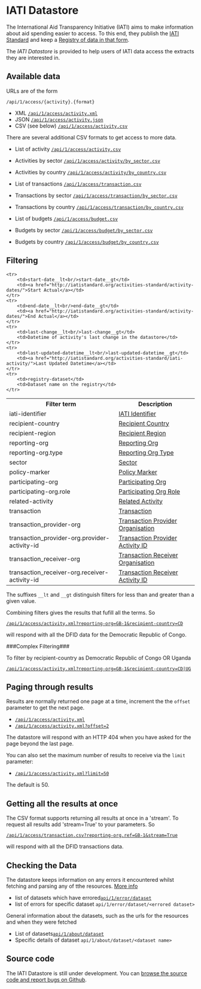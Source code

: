 IATI Datastore
==============

The International Aid Transparency Initiative (IATI) aims to make
information about aid spending easier to access. To this end,
they publish the [IATI Standard](http://iatistandard.org) and keep a
[Registry of data in that form](http://www.iatiregistry.org).

The *IATI Datastore* is provided to help users of IATI data access the
extracts they are interested in.


Available data
--------------

URLs are of the form

`/api/1/access/{activity}.{format}`


* XML [`/api/1/access/activity.xml`](/api/1/access/activity.xml)
* JSON [`/api/1/access/activity.json`](/api/1/access/activity.json)
* CSV (see below) [`/api/1/access/activity.csv`](/api/1/access/activity.csv)


There are several additional CSV formats to get access to more data.

* List of activity [`/api/1/access/activity.csv`](/api/1/access/activity.csv)
* Activities by sector [`/api/1/access/activity/by_sector.csv`](/api/1/access/activity/by_sector.csv)
* Activities by country [`/api/1/access/activity/by_country.csv`](/api/1/access/activity/by_country.csv)

* List of transactions [`/api/1/access/transaction.csv`](/api/1/access/transactionscsv)
* Transactions by sector [`/api/1/access/transaction/by_sector.csv`](/api/1/access/transaction/by_sector.csv)
* Transactions by country [`/api/1/access/transaction/by_country.csv`](/api/1/access/transaction/by_country.csv)


* List of budgets [`/api/1/access/budget.csv`](/api/1/access/budget.csv)
* Budgets by sector [`/api/1/access/budget/by_sector.csv`](/api/1/access/budget/by_sector.csv)
* Budgets by country [`/api/1/access/budget/by_country.csv`](/api/1/access/budget/by_country.csv)



Filtering
---------

<table class="table">
    <tr>
        <th>Filter term</th>
        <th>Description</th>
    </tr>
    <tr>
        <td>iati-identifier</td>
        <td><a href="http://iatistandard.org/activity-standard/iati-identifier/">IATI Identifier</a></td>
    </tr>
    <tr>
        <td>recipient-country</td>
        <td><a href="http://iatistandard.org/activity-standard/recipient-country/">Recipient Country</a></td>
    </tr>
    <tr>
        <td>recipient-region</td>
        <td><a href="http://iatistandard.org/activity-standard/recipient-region/">Recipient Region</a></td>
    </tr>
    <tr>
        <td>reporting-org</td>
        <td><a href="http://iatistandard.org/activity-standard/reporting-org/">Reporting Org</td>
    </tr>
    <tr>
        <td>reporting-org.type</td>
        <td><a href="http://iatistandard.org/activity-standard/reporting-org/">Reporting Org Type</td>
    </tr>
    <tr>
        <td>sector</td>
        <td><a href="http://iatistandard.org/activity-standard/sector/">Sector</td>
    </tr>
    <tr>
        <td>policy-marker</td>
        <td><a href="http://iatistandard.org/activity-standard/thematic-marker/">Policy Marker</td>
    </tr>
    <tr>
        <td>participating-org</td>
        <td><a href="http://iatistandard.org/activity-standard/participating-org/">Participating Org</a></td>
    </tr>
    <tr>
        <td>participating-org.role</td>
        <td><a href="http://iatistandard.org/activity-standard/participating-org/">Participating Org Role</a></td>
    </tr>
    <tr>
        <td>related-activity</td>
        <td><a href="http://iatistandard.org/activity-standard/related-activity/">Related Activity</a></td>
    </tr>
    <tr>
        <td>transaction</td>
        <td><a href="http://iatistandard.org/activity-standard/transaction/">Transaction</a></td>
    </tr>
    <tr>
        <td>transaction_provider-org</td>
        <td><a href="http://iatistandard.org/activity-standard/transaction/provider-org">Transaction Provider Organisation</a></td>
    </tr>
    <tr>
        <td>transaction_provider-org.provider-activity-id</td>
        <td><a href="http://iatistandard.org/activity-standard/transaction/provider-org">Transaction Provider Activity ID</a></td>
    </tr>
    <tr>
        <td>transaction_receiver-org</td>
        <td><a href="http://iatistandard.org/activity-standard/transaction/receiver-org">Transaction Receiver Organisation</a></td>
    </tr>
    <tr>
        <td>transaction_receiver-org.receiver-activity-id</td>
        <td><a href="http://iatistandard.org/activity-standard/transaction/receiver-org">Transaction Receiver Activity ID</a></td>
    </tr>

    <tr>
        <td>start-date__lt<br/>start-date__gt</td>
        <td><a href="http://iatistandard.org/activities-standard/activity-dates/">Start Actual</a></td>
    </tr>
    <tr>
        <td>end-date__lt<br/>end-date__gt</td>
        <td><a href="http://iatistandard.org/activities-standard/activity-dates/">End Actual</a></td>
    </tr>
    <tr>
        <td>last-change__lt<br/>last-change__gt</td>
        <td>Datetime of activity's last change in the datastore</td>
    </tr>
    <tr>
        <td>last-updated-datetime__lt<br/>last-updated-datetime__gt</td>
        <td><a href="http://iatistandard.org/activities-standard/iati-activity/">Last Updated Datetime</a></td>
    </tr>
    <tr>
        <td>registry-dataset</td>
        <td>Dataset name on the registry</td>
    </tr>
</table>

The suffixes `__lt` and `__gt` distinguish filters for less than and greater than a given value.

Combining filters gives the results that fufill all the terms. So

[`/api/1/access/activity.xml?reporting-org=GB-1&recipient-country=CD`](/api/1/access/activity.xml?reporting-org=GB-1&recipient-country=CD)

will respond with all the DFID data for the Democratic Republic of Congo.

###Complex Filtering###

To filter by recipient-country as Democratic Republic of Congo OR Uganda

[`/api/1/access/activity.xml?reporting-org=GB-1&recipient-country=CD|UG`](/api/1/access/activity.xml?reporting-org=GB-1&recipient-country=CD|UG)


Paging through results
----------------------

Results are normally returned one page at a time, increment the the `offset`
parameter to get the next page.

* [`/api/1/access/activity.xml`](/api/1/access/activity.xml)
* [`/api/1/access/activity.xml?offset=2`](/api/1/access/activity.xml?offset=2)

The datastore will respond with an HTTP 404 when you have asked for the page
beyond the last page.

You can also set the maximum number of results to receive via the `limit`
parameter:
* [`/api/1/access/activity.xml?limit=50`](/api/1/access/activity.xml?limit=100)

The default is 50.


Getting all the results at once
-------------------------------

The CSV format supports returning all results at once in a 'stream'. To
request all results add 'stream=True' to your parameters. So

[`/api/1/access/transaction.csv?reporting-org.ref=GB-1&stream=True`](/api/1/access/transaction.csv?reporting-org.ref=GB-1&stream=True)

will respond with all the DFID transactions data.



Checking the Data
-----------------

The datastore keeps information on any errors it encountered whilst fetching and parsing any of tthe resources. [More info](/error)


* list of datasets which have errored[`api/1/error/dataset`](/api/1/error/dataset)
* list of errors for specific dataset `api/1/error/dataset/<errored dataset>`

General information about the datasets, such as the urls for the resources and when they were fetched
 
* List of datasets[`api/1/about/dataset`](/api/1/about/dataset)
* Specific details of dataset `api/1/about/dataset/<dataset name>`

Source code
-----------

The IATI Datastore is still under development. You can [browse the source code and report bugs on Github](https://github.com/okfn/iati-datastore).
